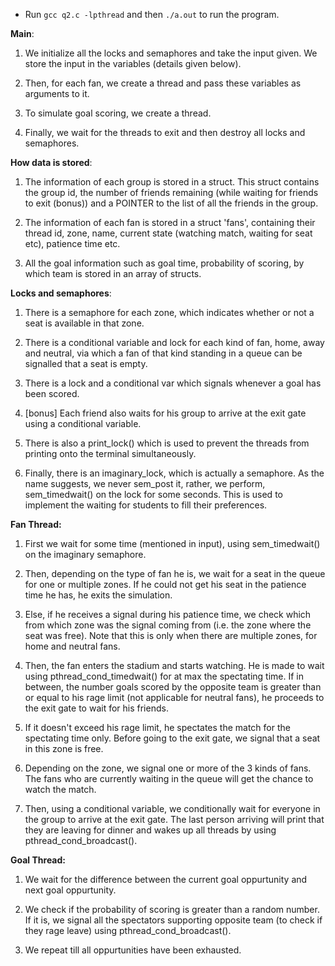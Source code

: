 * Run `gcc q2.c -lpthread` and then `./a.out` to run the program. 

**Main**:
1. We initialize all the locks and semaphores and take the input given. We store the input in the variables (details given below). 

2. Then, for each fan, we create a thread and pass these variables as arguments to it. 

3. To simulate goal scoring, we create a thread. 

4. Finally, we wait for the threads to exit and then destroy all locks and semaphores. 

**How data is stored**:
1. The information of each group is stored in a struct. This struct contains the group id, the number of friends remaining (while waiting for friends to exit (bonus)) and a POINTER to the list of all the friends in the group. 

2. The information of each fan is stored in a struct 'fans', containing their thread id, zone, name, current state (watching match, waiting for seat etc), patience time etc. 

3. All the goal information such as goal time, probability of scoring, by which team is stored in an array of structs. 
   
**Locks and semaphores**:
1. There is a semaphore for each zone, which indicates whether or not a seat is available in that zone. 

2. There is a conditional variable and lock for each kind of fan, home, away and neutral, via which a fan of that kind standing in a queue can be signalled that a seat is empty. 

3. There is a lock and a conditional var which signals whenever a goal has been scored. 

4. [bonus] Each friend also waits for his group to arrive at the exit gate using a conditional variable. 
   
5. There is also a print_lock() which is used to prevent the threads from printing onto the terminal simultaneously.  
   
6. Finally, there is an imaginary_lock, which is actually a semaphore. As the name suggests, we never sem_post it, rather, we perform, sem_timedwait() on the lock for some seconds. This is used to implement the waiting for students to fill their preferences. 

**Fan Thread:** 
1. First we wait for some time (mentioned in input), using sem_timedwait() on the imaginary semaphore. 

2. Then, depending on the type of fan he is, we wait for a seat in the queue for one or multiple zones. If he could not get his seat in the patience time he has, he exits the simulation. 

3. Else, if he receives a signal during his patience time, we check which from which zone was the signal coming from (i.e. the zone where the seat was free). Note that this is only when there are multiple zones, for home and neutral fans. 

4. Then, the fan enters the stadium and starts watching. He is made to wait using pthread_cond_timedwait() for at max the spectating time. If in between, the number goals scored by the opposite team is greater than or equal to his rage limit (not applicable for neutral fans), he proceeds to the exit gate to wait for his friends. 

5. If it doesn't exceed his rage limit, he spectates the match for the spectating time only. Before going to the exit gate, we signal that a seat in this zone is free. 

6. Depending on the zone, we signal one or more of the 3 kinds of fans. The fans who are currently waiting in the queue will get the chance to watch the match. 

7. Then, using a conditional variable, we conditionally wait for everyone in the group to arrive at the exit gate. The last person arriving will print that they are leaving for dinner and wakes up all threads by using pthread_cond_broadcast().

**Goal Thread:**
1. We wait for the difference between the current goal oppurtunity and next goal oppurtunity. 

2. We check if the probability of scoring is greater than a random number. If it is, we signal all the spectators supporting opposite team (to check if they rage leave) using pthread_cond_broadcast(). 

3. We repeat till all oppurtunities have been exhausted. 

